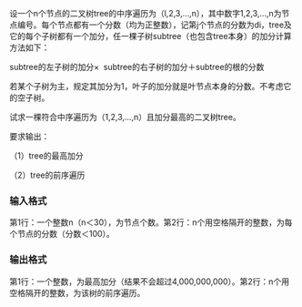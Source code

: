 设一个n个节点的二叉树tree的中序遍历为（l,2,3,…,n），其中数字1,2,3,…,n为节点编号。每个节点都有一个分数（均为正整数），记第j个节点的分数为di，tree及它的每个子树都有一个加分，任一棵子树subtree（也包含tree本身）的加分计算方法如下：

subtree的左子树的加分×  subtree的右子树的加分＋subtree的根的分数

若某个子树为主，规定其加分为1，叶子的加分就是叶节点本身的分数。不考虑它的空子树。

试求一棵符合中序遍历为（1,2,3,…,n）且加分最高的二叉树tree。

要求输出：

（1）tree的最高加分

（2）tree的前序遍历

### 输入格式

第1行：一个整数n（n＜30），为节点个数。第2行：n个用空格隔开的整数，为每个节点的分数（分数＜100）。

### 输出格式

第1行：一个整数，为最高加分（结果不会超过4,000,000,000）。第2行：n个用空格隔开的整数，为该树的前序遍历。
